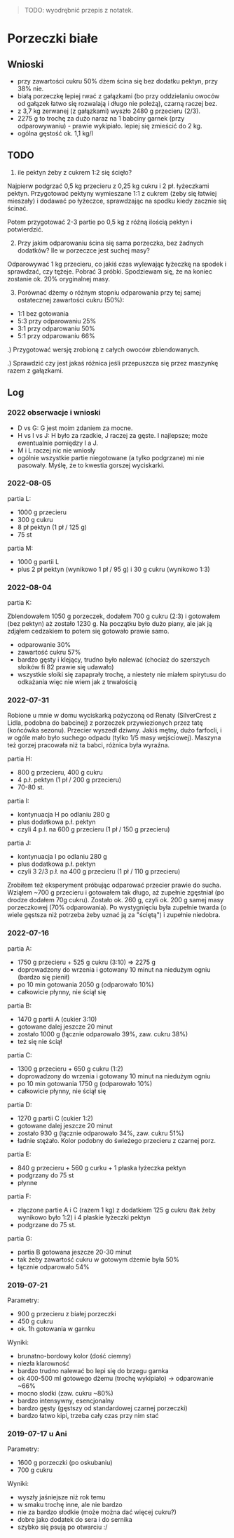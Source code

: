 > TODO: wyodrębnić przepis z notatek.

Porzeczki białe
===============

Wnioski
-------

- przy zawartości cukru 50% dżem ścina się bez dodatku pektyn, przy 38% nie.
- białą porzeczkę lepiej rwać z gałązkami (bo przy oddzielaniu owoców od gałązek łatwo się rozwalają i długo nie poleżą), czarną raczej bez.
- z 3,7 kg zerwanej (z gałązkami) wyszło 2480 g przecieru (2/3).
- 2275 g to trochę za dużo naraz na 1 babciny garnek (przy odparowywaniu) - prawie wykipiało. lepiej się zmieścić do 2 kg.
- ogólna gęstość ok. 1,1 kg/l


TODO
----

1) ile pektyn żeby z cukrem 1:2 się ścięło?

Najpierw podgrzać 0,5 kg przecieru z 0,25 kg cukru i 2 pł. łyżeczkami pektyn. Przygotować pektyny wymieszane 1:1 z cukrem (żeby się łatwiej mieszały) i dodawać po łyżeczce, sprawdzając na spodku kiedy zacznie się ścinać.

Potem przygotować 2-3 partie po 0,5 kg z różną ilością pektyn i potwierdzić.

2) Przy jakim odparowaniu ścina się sama porzeczka, bez żadnych dodatków? Ile w porzeczce jest suchej masy?

Odparowywać 1 kg przecieru, co jakiś czas wylewając łyżeczkę na spodek i sprawdzać, czy tężeje. Pobrać 3 próbki. Spodziewam się, że na koniec zostanie ok. 20% oryginalnej masy.

3) Porównać dżemy o różnym stopniu odparowania przy tej samej ostatecznej zawartości cukru (50%):
- 1:1 bez gotowania
- 5:3 przy odparowaniu 25%
- 3:1 przy odparowaniu 50%
- 5:1 przy odparowaniu 66%

.) Przygotować wersję zrobioną z całych owoców zblendowanych.

.) Sprawdzić czy jest jakaś różnica jeśli przepuszcza się przez maszynkę razem z gałązkami.


Log
---

### 2022 obserwacje i wnioski

- D vs G: G jest moim zdaniem za mocne.
- H vs I vs J: H było za rzadkie, J raczej za gęste. I najlepsze; może
  ewentualnie pomiędzy I a J.
- M i L raczej nic nie wniosły
- ogólnie wszystkie partie niegotowane (a tylko podgrzane) mi nie pasowały.
  Myślę, że to kwestia gorszej wyciskarki.

### 2022-08-05

partia L:
- 1000 g przecieru
- 300 g cukru
- 8 pł pektyn (1 pł / 125 g)
- 75 st

partia M:
- 1000 g partii L
- plus 2 pł pektyn (wynikowo 1 pł / 95 g) i 30 g cukru (wynikowo 1:3)

### 2022-08-04

partia K:

Zblendowałem 1050 g porzeczek, dodałem 700 g cukru (2:3) i gotowałem (bez
pektyn) aż zostało 1230 g. Na początku było dużo piany, ale jak ją zdjąłem
cedzakiem to potem się gotowało prawie samo.
- odparowanie 30%
- zawartość cukru 57%
- bardzo gęsty i klejący, trudno było nalewać (chociaż do szerszych słoików fi 82 prawie się udawało)
- wszystkie słoiki się zapaprały trochę, a niestety nie miałem spirytusu do
  odkażania więc nie wiem jak z trwałością

### 2022-07-31

Robione u mnie w domu wyciskarką pożyczoną od Renaty (SilverCrest z Lidla,
podobna do babcinej) z porzeczek przywiezionych przez tatę (końcówka sezonu).
Przecier wyszedł dziwny. Jakiś mętny, dużo farfocli, i w ogóle mało było
suchego odpadu (tylko 1/5 masy wejściowej).  Maszyna też gorzej pracowała niż
ta babci, różnica była wyraźna.

partia H:
  - 800 g przecieru, 400 g cukru
  - 4 p.ł. pektyn (1 pł / 200 g przecieru)
  - 70-80 st.

partia I:
  - kontynuacja H po odlaniu 280 g
  - plus dodatkowa p.ł. pektyn
  - czyli 4 p.ł. na 600 g przecieru (1 pł / 150 g przecieru)

partia J:
  - kontynuacja I po odlaniu 280 g
  - plus dodatkowa p.ł. pektyn
  - czyli 3 2/3 p.ł. na 400 g przecieru (1 pł / 110 g przecieru)

Zrobiłem też eksperyment próbując odparować przecier prawie do sucha. Wziąłem
~700 g przecieru i gotowałem tak długo, aż zupełnie zgęstniał (po drodze
dodałem 70g cukru). Zostało ok. 260 g, czyli ok. 200 g samej masy porzeczkowej
(70% odparowania).  Po wystygnięciu była zupełnie twarda (o wiele gęstsza niż
potrzeba żeby uznać ją za "ściętą") i zupełnie niedobra.

### 2022-07-16

partia A:
  - 1750 g przecieru + 525 g cukru (3:10) => 2275 g
  - doprowadzony do wrzenia i gotowany 10 minut na niedużym ogniu (bardzo się pienił)
  - po 10 min gotowania 2050 g (odparowało 10%)
  - całkowicie płynny, nie ściął się

partia B:
  - 1470 g partii A (cukier 3:10)
  - gotowane dalej jeszcze 20 minut
  - zostało 1000 g (łącznie odparowało 39%, zaw. cukru 38%)
  - też się nie ściął

partia C:
  - 1300 g przecieru + 650 g cukru (1:2)
  - doprowadzony do wrzenia i gotowany 10 minut na niedużym ogniu
  - po 10 min gotowania 1750 g (odparowało 10%)
  - całkowicie płynny, nie ściął się

partia D:
  - 1270 g partii C (cukier 1:2)
  - gotowane dalej jeszcze 20 minut
  - zostało 930 g (łącznie odparowało 34%, zaw. cukru 51%)
  - ładnie stężało. Kolor podobny do świeżego przecieru z czarnej porz.

partia E:
  - 840 g przecieru + 560 g curku + 1 płaska łyżeczka pektyn
  - podgrzany do 75 st
  - płynne

partia F:
  - złączone partie A i C (razem 1 kg) z dodatkiem 125 g cukru (tak żeby wynikowo było 1:2) i 4 płaskie łyżeczki pektyn
  - podgrzane do 75 st.

partia G:
  - partia B gotowana jeszcze 20-30 minut
  - tak żeby zawartość cukru w gotowym dżemie była 50%
  - łącznie odparowało 54%


### 2019-07-21

Parametry:

- 900 g przecieru z białej porzeczki
- 450 g cukru
- ok. 1h gotowania w garnku

Wyniki:

- brunatno-bordowy kolor (dość ciemny)
- niezła klarowność
- bardzo trudno nalewać bo lepi się do brzegu garnka
- ok 400-500 ml gotowego dżemu (trochę wykipiało) -> odparowanie ~66%
- mocno słodki (zaw. cukru ~80%)
- bardzo intensywny, esencjonalny
- bardzo gęsty (gęstszy od standardowej czarnej porzeczki)
- bardzo łatwo kipi, trzeba cały czas przy nim stać


### 2019-07-17 u Ani

Parametry:

- 1600 g porzeczki (po oskubaniu)
- 700 g cukru

Wyniki:

- wyszły jaśniejsze niż rok temu
- w smaku trochę inne, ale nie bardzo
- nie za bardzo słodkie (może można dać więcej cukru?)
- dobre jako dodatek do sera i do sernika
- szybko się psują po otwarciu :/
